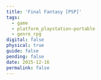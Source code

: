 ```yaml
---
title: 'Final Fantasy [PSP]'
tags:
  - game
  - platform_playstation-portable
  - genre_rpg
digital: false
physical: true
guide: false
pending: false
date: 2015-12-16
permalink: false
---
```

